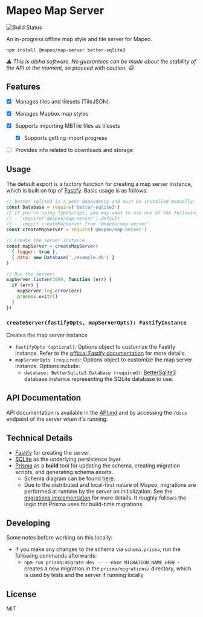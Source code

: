 # Mapeo Map Server

![Build Status](https://github.com/digidem/mapeo-map-server/actions/workflows/node.yml/badge.svg)

An in-progress offline map style and tile server for Mapeo.

`npm install @mapeo/map-server better-sqlite3`

_⚠️ This is alpha software. No guarantees can be made about the stability of the API at the moment, so proceed with caution. 😄_

## Features

- [x] Manages tiles and tilesets (TileJSON)

- [x] Manages Mapbox map styles

- [x] Supports importing MBTile files as tilesets

  - [x] Supports getting import progress

- [ ] Provides info related to downloads and storage

## Usage

The default export is a factory function for creating a map server instance, which is built on top of [Fastify](https://www.fastify.io/). Basic usage is as follows:

```js
// better-sqlite3 is a peer dependency and must be installed manually.
const Database = require('better-sqlite3')
// If you're using TypeScript, you may want to use one of the following import syntaxes to get type definitions:
// - `require('@mapeo/map-server').default`
// - `import createMapServer from '@mapeo/map-server'
const createMapServer = require('@mapeo/map-server')

// Create the server instance
const mapServer = createMapServer(
  { logger: true },
  { data: new Database('./example.db') }
)

// Run the server!
mapServer.listen(3000, function (err) {
  if (err) {
    mapServer.log.error(err)
    process.exit(1)
  }
})
```

### `createServer(fastifyOpts, mapServerOpts): FastifyInstance`

Creates the map server instance

- `fastifyOpts (optional)`: Options object to customize the Fastify instance. Refer to the [official Fastify documentation](https://www.fastify.io/docs/latest/Reference/Server/) for more details.
- `mapServerOpts (required)`: Options object to customize the map server instance. Options include:
  - `database: BetterSqlite3.Database (required)`: [BetterSqlite3](https://github.com/WiseLibs/better-sqlite3) database instance representing the SQLite database to use.

## API Documentation

API documentation is available in the [API.md](/API.md) and by accessing the `/docs` endpoint of the server when it's running.

## Technical Details

- [Fastify](https://fastify.io/) for creating the server.
- [SQLite](https://sqlite.org/index.html) as the underlying persistence layer.
- [Prisma](https://www.prisma.io/) as a **build** tool for updating the schema, creating migration scripts, and generating schema assets.
  - Schema diagram can be found [here](/prisma/ERD.svg).
  - Due to the distributed and local-first nature of Mapeo, migrations are performed at runtime by the server on initialization. See the [migrations implementation](/src/lib/migrations.ts) for more details. It roughly follows the logic that Prisma uses for build-time migrations.

## Developing

Some notes before working on this locally:

- If you make any changes to the schema via `schema.prisma`, run the following commands afterwards:
  - `npm run prisma:migrate-dev -- --name MIGRATION_NAME_HERE` - creates a new migration in the `prisma/migrations/` directory, which is used by tests and the server if running locally

## License

MIT
